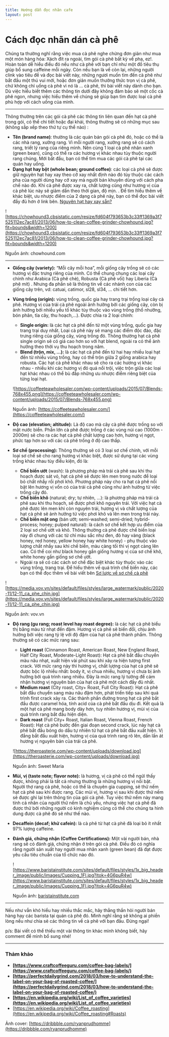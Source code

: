 ```yaml
---
title: Hướng dẫn đọc nhãn cafe
layout: post
---
```


# Cách đọc nhãn dán cà phê

Chúng ta thường nghĩ rằng việc mua cà phê nghe chừng đơn giản như mua một món hàng hóa: Xách đít ra ngoài, tìm gói cà phê bất kỳ về pha, ez!. Hoàn toàn dễ hiểu điều đó nếu như cà phê với bạn chỉ như một đồ tiêu thụ giúp bổ sung caffeine mỗi ngày. Còn nếu bạn là vế còn lại, những người clink vào tiêu đề và đọc bài viết này, những ngươi muốn tìm đến cà phê như bắt đầu một thú vui mới, hoặc đơn giản muốn thưởng thức trọn vị cà phê, chứ không chỉ uống cà phê vì nó là … cà phê, thì bài viết này dành cho bạn. Dù việc hiểu biết thêm các thông tin dưới đây không đảm bảo sẽ một cốc cà phê ngon, nhưng việc hiểu thêm về chúng sẽ giúp bạn tìm được loại cà phê phù hợp với cách uống của mình.

---

Thông thường trên các gói cà phê các thông tin liên quan đến hạt cà phê trong gói, có thể chi tiết hoặc đại khái, thông thường sẽ có những mục sau (không sắp xếp theo thứ tự cụ thể nào) :

- **Tên (brand name)**: thường là các quán bán gói cà phê đó, hoặc có thể là các nhà rang, xưởng rang. Vì mỗi người rang, xưởng rang sẽ có cách rang, triết lý rang của riêng mình. Nên cùng 1 loại cà phê nhân xanh (green bean), cũng có thể ra các hương vị khác nhau tùy thuộc người rang chúng. Mới bắt đầu, bạn có thể tìm mua các gói cà phê tại các quán hay uống.
- **Dạng hạt hay bột (whole bean; ground coffee)**: các loại cà phê sẽ được giữ nguyên hạt hay xay theo cỡ xay nhất định nào đó tùy thuộc các cách pha của người dùng hay cỡ xay mà người bán khuyên dùng với cách pha chế nào đó. Khi cà phê được xay ra, chất lượng cũng như hương vị của cà phê lúc này sẽ giảm dần theo thời gian, độ mịn. . Để tìm hiểu thêm về khác biệt, ưu nhược điểm của 2 dạng cà phê này, bạn có thể đọc bài viết đầy đủ hơn ở link bên. [Nguyên hạt hay xay sẵn?](https://www.notion.so/Nguy-n-h-t-hay-xay-s-n-f49fd3c6766344188700f4a84a07739f)

![https://chowhound3.cbsistatic.com/resize/fd604f793653b3c33ff1369a3f7525112ec7ac81/2013/06/how-to-clean-coffee-grinder-chowhound.jpg?fit=bounds&width=1200](https://chowhound3.cbsistatic.com/resize/fd604f793653b3c33ff1369a3f7525112ec7ac81/2013/06/how-to-clean-coffee-grinder-chowhound.jpg?fit=bounds&width=1200)

Nguồn ảnh: chowhound.com

---

- **Giống cây (variety):** “Mỗi cây mỗi hoa”, mỗi giống cây trồng sẽ có các hương vị đặc trưng riêng của mình. Có thể chung chung các loại cây chính như Arabica (Cà phê chè), Robusta (Cà phê vối) hay Liberia (Cà phê mít) . Nhưng đa phần sẽ là thông tin về các nhánh con của các giống cây trên, vd: catuai, catimor, sl28, sl34, … chi tiết hơn.
- **Vùng trồng (origin):** vùng trồng, quốc gia hay trang trại trồng loại cây cà phê. Hương vị của trái cà phê ngoài ảnh hưởng bởi các giống cây, còn bị ảnh hưởng bởi nhiều yếu tố khác tùy thuộc vào vùng trồng (thổ nhưỡng, bón phân, tỉa cây, thu hoạch,...). Được chia ra 2 loại chính:
    - **Single origin:** là các hạt cà phê đến từ một vùng trồng, quốc gia hay trang trại duy nhất. Loại cà phê này sẽ mang các điểm độc đáo, đặc trưng riêng của giống cây, vùng trồng đó. Thông thường hạt cà phê single origin sẽ có giá cao hơn so với hạt blend, ngoài ra có thể ảnh hưởng theo thời vụ thu hoạch trong năm.
    - **Blend (trộn, mix, ...):** là các hạt cà phê đến từ hai hay nhiều loại hạt đến từ nhiều vùng trồng, hay có thể trộn giữa 2 giống arabica hay robusta. Các hạt cà phê khác nhau sẽ cho ra các hương vị khác nhau - nhiều khi các hương vị đó quá nổi trội, việc trộn giữa các loại hạt khác nhau có thể bù đắp những ưu nhược điểm riêng biệt của từng loại hạt.

    ![https://coffeeteawholesaler.com/wp-content/uploads/2015/07/Blends-768x455.png](https://coffeeteawholesaler.com/wp-content/uploads/2015/07/Blends-768x455.png)

    Nguồn ảnh: [https://coffeeteawholesaler.com/](https://coffeeteawholesaler.com/)

- **Độ cao (elevation; altitude):** Là độ cao mà cây cà phê được trồng so với mặt nước biển. Phần lớn cà phê được trồng ở các vùng núi cao (1000m - 2000m) sẽ cho ra các hạt cà phê chất lượng cao hơn, hương vị ngọt, phức tạp hơn so với các cà phê trồng ở độ cao thấp.
- **Sơ chế (processing):** Thông thường sẽ có 3 loại sơ chế chính, với mỗi loại sơ chế sẽ cho rang hương vị khác biệt, được sử dụng tại các vùng trồng khác nhau tùy điều kiện, đó là:
    - **Chế biến ướt** (wash): là phương pháp mà trái cà phê sau khi thu hoạch được sát vỏ, hạt cà phê sẽ được lên men trong nước để loại bỏ chất nhầy rồi phơi khô. Phương pháp này cho ra hạt cà phê nổi bật lên hương vị vốn có của trái cà phê cũng như ảnh hưởng từ việc trồng cây đó.
    - **Chế biến khô** (natural; dry; tự nhiên, ...): là phương pháp mà trái cà phê sau khi thu hoạch, sẽ được phơi khô nguyên trái. Với việc hạt cà phê được lên men khi còn nguyên trái, hương vị và chất lượng của hạt cà phê sẽ ảnh hưởng từ việc phơi khô và lên men trong trái này.
    - **Chế biến mật ong** (bán ướt; semi-washed; semi-dried;  hybrid-process; honey; pulped natural): là cách sơ chế kết hợp ưu điểm của 2 loại sơ chế ướt và khô. Thông thường cà phê được chế biến loại này đi chung với các từ chỉ màu sắc như đen, đỏ hay vàng (black honey, red honey, yellow honey hay white honey) - phụ thuộc vào lượng chất nhầy sau khi chế biến, màu càng tối thì vị ngọt càng lên cao. Có thể coi như black honey gần giống hương vị của sơ chế khô, white honey gần giống sơ chế ướt.
    - Ngoài ra sẽ có các cách sơ chế đặc biệt khác tùy thuộc vào các vùng trồng, trang trại. Để hiểu thêm về quá trình chế biến này, các bạn có thể đọc thêm về bài viết bên [Sơ lược về sơ chế cà phê](https://www.notion.so/S-l-c-v-s-ch-c-ph-dc1aee45beda4eec952b979144d70ad9)

![https://media.vov.vn/sites/default/files/styles/large_watermark/public/2020-11/12-11_ca_phe_chin.jpg](https://media.vov.vn/sites/default/files/styles/large_watermark/public/2020-11/12-11_ca_phe_chin.jpg)

Nguồn ảnh: vov.vn

- **Độ rang (gu rang; roast level hay roast degree):** là các hạt cà phê biểu thị bằng màu từ nhạt đến đậm. Hương vị cà phê sẽ biến đổi, chịu ảnh hưởng bởi việc rang tỷ lệ với độ đậm của hạt cà phê thành phẩm. Thông thường sẽ có các mức rang sau:
    - **Light roast** (Cinnamon Roast, American Roast, New England Roast, Half City Roast, Moderate-Light Roast): Hạt cà phê bắt đầu chuyển màu nâu nhạt, xuất hiện vài phút sau khi xảy ra hiện tượng first crack. Với mức rang này thì hương vị, chất lượng của hạt cà phê sẽ được bộc lộ nhiều nhất: body ít, vị chua nhiều, hương vị chưa bị ảnh hưởng bởi quá trình rang nhiều. Đây là mức rang lý tưởng để cảm nhận hương vị nguyên bản của hạt cà phê một cách đầy đủ nhất.
    - **Medium roast** (City roast, City+ Roast, Full City Roast): Hạt cà phê bắt đầu chuyển sang màu nâu đậm hơn, phát triển tiếp sau khi quá trình first crack xảy ra. Các thành phần đường trong hạt cà phê bắt đầu được caramel hóa, tính acid của cà phê bắt đầu dịu đi. Kết quả là một hạt cà phê mang body dày hơn, tuy nhiên hương vị, mùi vị của quá trình rang bắt đầu hiện diện.
    - **Dark roast** (Full City+ Roast, Italian Roast, Vienna Roast, French Roast): Hạt cà phê bước đến giai đoạn second crack, lúc này hạt cà phê bắt đầu bóng do dầu tự nhiên từ hạt cà phê bắt đầu xuất hiện. Vị đắng bắt đầu xuất hiện, hương vị của quá trình rang rõ lên, dần lấn át hương vị nguyên bản của trái cà phê.

    ![https://theroasterie.com/wp-content/uploads/download.jpg](https://theroasterie.com/wp-content/uploads/download.jpg)

    Nguồn ảnh: Sweet Maria

- **Mùi, vị (taste note; flavor note):** là hương, vị cà phê có thể ngửi thấy được, không phải là tất cả nhưng thường là những hương vị nổi bật. Người thợ rang cà phê, hoặc có thể là chuyên gia cupping, sẽ thử nếm hạt cà phê sau khi được rang. Các mùi vị, hương vị sau khi được thử nếm sẽ được ghi lại trên thông tin của gói cà phê. Tuy việc thử nếm này mang tính cá nhân của người thử nếm là chủ yếu, nhưng việc hạt cà phê đã được thử bởi những người có kinh nghiệm cũng có thể cho chúng ta hình dung được cà phê đó sẽ như thế nào.
- **Decaffein (decaf; khử cafein):** là cà phê từ hạt cà phê đã loại bỏ ít nhất 97% lượng caffeine.
- **Đánh giá, chứng nhận (Coffee Certifications):** Một vài người bán, nhà rang sẽ có đánh giá, chứng nhận ở trên gói cà phê. Điều đó có nghĩa rằng người sản xuất hay người mua nhân xanh (green bean) đã đạt được yêu cầu tiêu chuẩn của tổ chức nào đó.

    ![https://www.baristainstitute.com/sites/default/files/styles/1x_big_header_image/public/images/Cupping_1FI.jpg?itok=4G6puR4w](https://www.baristainstitute.com/sites/default/files/styles/1x_big_header_image/public/images/Cupping_1FI.jpg?itok=4G6puR4w)

    Nguồn ảnh: [baristainstitute.com](http://baristainstitute.com/)

---

Nếu như vẫn khó hiểu hay nhiều thắc mắc, hãy thẳng thắn hỏi người bán hàng hay các barista tại quán cà phê đó. Mình nghĩ rằng sẽ không ai phiền lòng nếu như chia sẻ các thông tin về cà phê với bạn đâu. Đừng ngại!

p/s: Bài viết có thể thiếu một vài thông tin khác mình không biết, hãy comment để mình bổ sung nhé!

---

### Thảm khảo

- **[https://www.craftcoffeeguru.com/coffee-bag-labels/](https://www.craftcoffeeguru.com/coffee-bag-labels/)**
- **[https://perfectdailygrind.com/2018/03/how-to-understand-the-label-on-your-bag-of-roasted-coffee/](https://perfectdailygrind.com/2018/03/how-to-understand-the-label-on-your-bag-of-roasted-coffee/)**
- **[https://en.wikipedia.org/wiki/List_of_coffee_varieties](https://en.wikipedia.org/wiki/List_of_coffee_varieties)**
- [https://en.wikipedia.org/wiki/Coffee_roasting](https://en.wikipedia.org/wiki/Coffee_roasting#Roasts)

Ảnh cover: [https://dribbble.com/ryanprudhomme](https://dribbble.com/ryanprudhomme)
